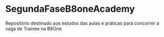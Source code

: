 # SegundaFaseB8oneAcademy
 Repositório destinado aos estudos das aulas e práticas para concorrer a vaga de Trainee na B8One

